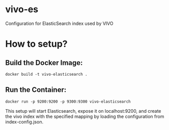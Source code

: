 # vivo-es
Configuration for ElasticSearch index used by VIVO

# How to setup?

## Build the Docker Image:

```
docker build -t vivo-elasticsearch .
```

## Run the Container:

```
docker run -p 9200:9200 -p 9300:9300 vivo-elasticsearch
```

This setup will start Elasticsearch, expose it on localhost:9200, and create the vivo index with the specified mapping by loading the configuration from index-config.json.